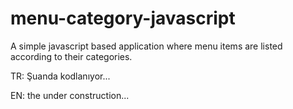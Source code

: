 # menu-category-javascript
A simple javascript based application where menu items are listed according to their categories.

TR:
Şuanda kodlanıyor...

EN:
the under construction...